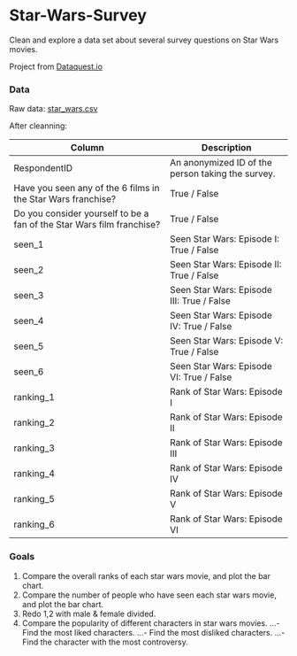# Star-Wars-Survey
Clean and explore a data set about several survey questions on Star Wars movies. 

Project from [Dataquest.io](https://www.dataquest.io)

### Data
Raw data: [star_wars.csv](https://github.com/fivethirtyeight/data/tree/master/star-wars-survey)

After cleanning:

|      Column                                                                |      Description                                     |
| -------------------------------------------------------------------------- | -----------------------------------------------------|
| RespondentID                                                               | An anonymized ID of the person taking the survey.    |
| Have you seen any of the 6 films in the Star Wars franchise?               | True / False                                         |
| Do you consider yourself to be a fan of the Star Wars film franchise?      | True / False                                         |
| seen_1                                                                     | Seen Star Wars: Episode I:   True / False            |
| seen_2                                                                     | Seen Star Wars: Episode II:  True / False            |
| seen_3                                                                     | Seen Star Wars: Episode III: True / False            |
| seen_4                                                                     | Seen Star Wars: Episode IV:  True / False            |
| seen_5                                                                     | Seen Star Wars: Episode V:   True / False            |
| seen_6                                                                     | Seen Star Wars: Episode VI:  True / False            |
| ranking_1                                                                  | Rank of Star Wars: Episode I                         |
| ranking_2                                                                  | Rank of Star Wars: Episode II                        |
| ranking_3                                                                  | Rank of Star Wars: Episode III                       |
| ranking_4                                                                  | Rank of Star Wars: Episode IV                        |
| ranking_5                                                                  | Rank of Star Wars: Episode V                         |
| ranking_6                                                                  | Rank of Star Wars: Episode VI                        |

### Goals
1. Compare the overall ranks of each star wars movie, and plot the bar chart.
2. Compare the number of people who have seen each star wars movie, and plot the bar chart.
3. Redo 1,2 with male & female divided.
4. Compare the popularity of different characters in star wars movies.
...- Find the most liked characters.
...- Find the most disliked characters.
...- Find the character with the most controversy.


